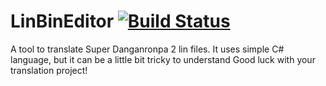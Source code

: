 # LinBinEditor [![Build Status](https://travis-ci.org/ForumHulp/pageaddon.svg?branch=master)](http://katawa.url.ph)
A tool to translate Super Danganronpa 2 lin files.  It uses simple C# language, but it can be a little bit tricky to understand
Good luck with your translation project!
